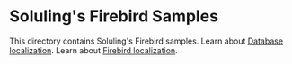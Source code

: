 # Soluling's Firebird Samples

This directory contains Soluling's Firebird samples. Learn about [Database localization](https://www.soluling.com/Help/Database/Index.htm). Learn about [Firebird localization](https://www.soluling.com/Help/Database/Firebird.htm).

